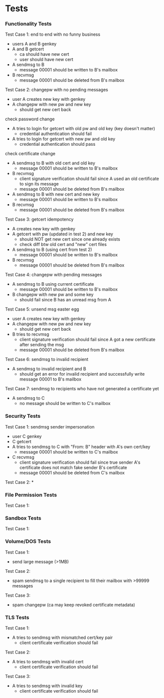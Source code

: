 # Tests 

### Functionality Tests

Test Case 1:
end to end with no funny business
* users A and B genkey
* A and B getcert
    * ca should have new cert
    * user should have new cert
* A sendmsg to B
    * message 00001 should be written to B's mailbox
* B recvmsg
    * message 00001 should be deleted from B's mailbox

Test Case 2:
changepw with no pending messages
* user A creates new key with genkey
* A changepw with new pw and new key
    * should get new cert back

check password change
* A tries to login for getcert with old pw and old key (key doesn't matter)
    * credential authentication should fail
* A tries to login for getcert with new pw and old key
    * credential authentication should pass

check certificate change
* A sendmsg to B with old cert and old key
    * message 00001 should be written to B's mailbox
* B recvmsg
    * client signature verification should fail since A used an old certificate to sign its message
    * message 00001 should be deleted from B's mailbox
* A sendmsg to B with new cert and new key
    * message 00001 should be written to B's mailbox
* B recvmsg
    * message 00001 should be deleted from B's mailbox


Test Case 3:
getcert idempotency
* A creates new key with genkey
* A getcert with pw (updated in test 2) and new key
    * should NOT get new cert since one already exists
    * check diff btw old cert and "new" cert files
* A sendmsg to B (using cert from test 2)
    * message 00001 should be written to B's mailbox
* B recvmsg
    * message 00001 should be deleted from B's mailbox

Test Case 4:
changepw with pending messages
* A sendmsg to B using current certificate
    * message 00001 should be written to B's mailbox
* B changepw with new pw and some key
    * should fail since B has an unread msg from A

Test Case 5:
unsend msg easter egg
* user A creates new key with genkey
* A changepw with new pw and new key
    * should get new cert back
* B tries to recvmsg
    * client signature verification should fail since A got a new certificate after sending the msg
    * message 00001 should be deleted from B's mailbox

Test Case 6:
sendmsg to invalid recipient
* A sendmsg to invalid recipient and B
    * should get an error for invalid recipient and successfully write message 00001 to B's mailbox

Test Case 7:
sendmsg to recipients who have not generated a certificate yet
* A sendmsg to C
    * no message should be written to C's mailbox

### Security Tests

Test Case 1:
sendmsg sender impersonation
* user C genkey
* C getcert
* A tries to sendmsg to C with "From: B" header with A's own cert/key
    * message 00001 should be written to C's mailbox
* C recvmsg
    * client signature verification should fail since true sender A's certificate does not match fake sender B's certificate
    * message 00001 should be deleted from C's mailbox

Test Case 2:
* 

### File Permission Tests

Test Case 1:

### Sandbox Tests

Test Case 1:

### Volume/DOS Tests

Test Case 1:
* send large message (>1MB)

Test Case 2:
* spam sendmsg to a single recipient to fill their mailbox with >99999 messages

Test Case 3:
* spam changepw (ca may keep revoked certificate metadata)

### TLS Tests

Test Case 1:
* A tries to sendmsg with mismatched cert/key pair
    * client certificate verification should fail

Test Case 2:
* A tries to sendmsg with invalid cert
    * client certificate verification should fail

Test Case 3:
* A tries to sendmsg with invalid key
    * client certificate verification should fail